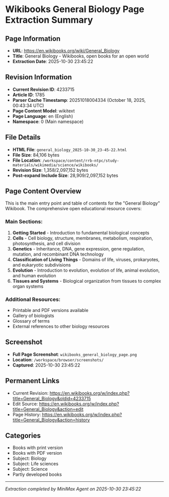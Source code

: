 # Wikibooks General Biology Page Extraction Summary

## Page Information
- **URL**: https://en.wikibooks.org/wiki/General_Biology
- **Title**: General Biology - Wikibooks, open books for an open world
- **Extraction Date**: 2025-10-30 23:45:22

## Revision Information
- **Current Revision ID**: 4233715
- **Article ID**: 1785
- **Parser Cache Timestamp**: 20251018004334 (October 18, 2025, 00:43:34 UTC)
- **Page Content Model**: wikitext
- **Page Language**: en (English)
- **Namespace**: 0 (Main namespace)

## File Details
- **HTML File**: `general_biology_2025-10-30_23-45-22.html`
- **File Size**: 84,106 bytes
- **File Location**: `/workspace/content/rrb-ntpc/study-materials/wikimedia/science/wikibooks/`
- **Revision Size**: 1,358/2,097,152 bytes
- **Post-expand Include Size**: 28,909/2,097,152 bytes

## Page Content Overview
This is the main entry point and table of contents for the "General Biology" Wikibook. The comprehensive open educational resource covers:

### Main Sections:
1. **Getting Started** - Introduction to fundamental biological concepts
2. **Cells** - Cell biology, structure, membranes, metabolism, respiration, photosynthesis, and cell division
3. **Genetics** - Inheritance, DNA, gene expression, gene regulation, mutation, and recombinant DNA technology
4. **Classification of Living Things** - Domains of life, viruses, prokaryotes, and eukaryotic subdivisions
5. **Evolution** - Introduction to evolution, evolution of life, animal evolution, and human evolution
6. **Tissues and Systems** - Biological organization from tissues to complex organ systems

### Additional Resources:
- Printable and PDF versions available
- Gallery of biologists
- Glossary of terms
- External references to other biology resources

## Screenshot
- **Full Page Screenshot**: `wikibooks_general_biology_page.png`
- **Location**: `/workspace/browser/screenshots/`
- **Captured**: 2025-10-30 23:45:22

## Permanent Links
- Current Revision: https://en.wikibooks.org/w/index.php?title=General_Biology&oldid=4233715
- Edit Source: https://en.wikibooks.org/w/index.php?title=General_Biology&action=edit
- Page History: https://en.wikibooks.org/w/index.php?title=General_Biology&action=history

## Categories
- Books with print version
- Books with PDF version  
- Subject: Biology
- Subject: Life sciences
- Subject: Science
- Partly developed books

---
*Extraction completed by MiniMax Agent on 2025-10-30 23:45:22*